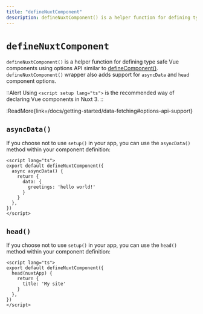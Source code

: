 ```yaml
---
title: "defineNuxtComponent"
description: defineNuxtComponent() is a helper function for defining type safe components with Options API.
---
```


# `defineNuxtComponent`

`defineNuxtComponent()` is a helper function for defining type safe Vue components using options API similar to [defineComponent()](https://vuejs.org/api/general.html#definecomponent). `defineNuxtComponent()` wrapper also adds support for `asyncData` and `head` component options.

::Alert
Using `<script setup lang="ts">` is the recommended way of declaring Vue components in Nuxt 3.
::

:ReadMore{link=/docs/getting-started/data-fetching#options-api-support}

## `asyncData()`

If you choose not to use `setup()` in your app, you can use the `asyncData()` method within your component definition:

```vue [pages/index.vue]
<script lang="ts">
export default defineNuxtComponent({
  async asyncData() {
    return {
      data: {
        greetings: 'hello world!'
      }
    }
  },
})
</script>
```

## `head()`

If you choose not to use `setup()` in your app, you can use the `head()` method within your component definition:

```vue [pages/index.vue]
<script lang="ts">
export default defineNuxtComponent({
  head(nuxtApp) {
    return {
      title: 'My site'
    }
  },
})
</script>
```
